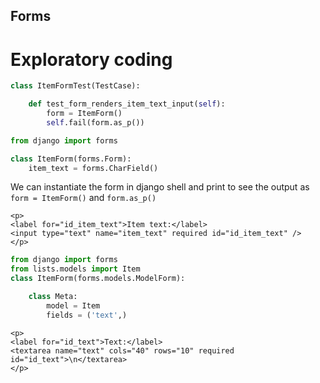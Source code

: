 ## Forms

# Exploratory coding
```python
class ItemFormTest(TestCase):

    def test_form_renders_item_text_input(self):
        form = ItemForm()
        self.fail(form.as_p())
```

```python
from django import forms

class ItemForm(forms.Form):
    item_text = forms.CharField()
```

We can instantiate the form in django shell and print to see the output as `form = ItemForm()` and 
`form.as_p()`
```
<p>
<label for="id_item_text">Item text:</label>
<input type="text" name="item_text" required id="id_item_text" />
</p>
```

```python
from django import forms
from lists.models import Item
class ItemForm(forms.models.ModelForm):

    class Meta:
        model = Item
        fields = ('text',)
```

```
<p>
<label for="id_text">Text:</label> 
<textarea name="text" cols="40" rows="10" required id="id_text">\n</textarea>
</p>
```